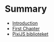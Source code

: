 # Summary

* [Introduction](README.md)
* [First Chapter](chapter1.md)
* [PixiJS biblioteket](pixijs-biblioteket.md)

